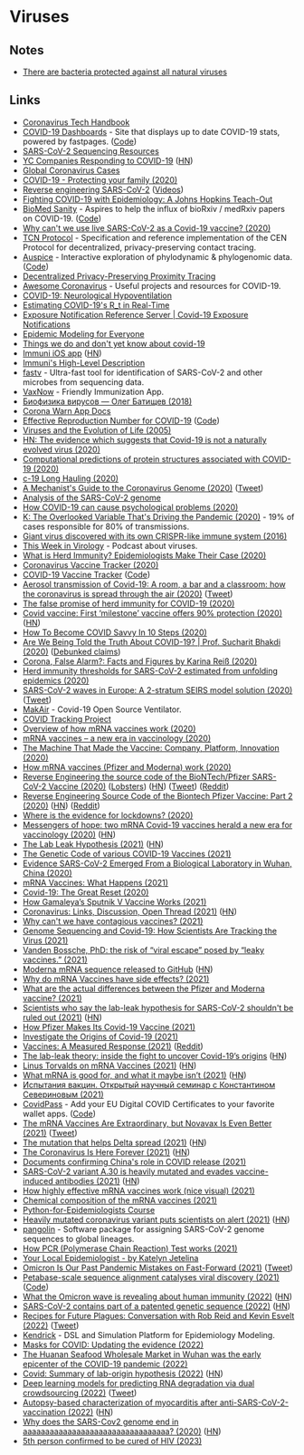 # Viruses

## Notes

- [There are bacteria protected against all natural viruses](https://twitter.com/Eaterofsun/status/1400522215888769030)

## Links

- [Coronavirus Tech Handbook](https://coronavirustechhandbook.com/)
- [COVID-19 Dashboards](https://covid19dashboards.com/) - Site that displays up to date COVID-19 stats, powered by fastpages. ([Code](https://github.com/github/covid19-dashboard))
- [SARS-CoV-2 Sequencing Resources](https://github.com/CDCgov/SARS-CoV-2_Sequencing)
- [YC Companies Responding to COVID-19](https://www.ycombinator.com/covid) ([HN](https://news.ycombinator.com/item?id=22687131))
- [Global Coronavirus Cases](https://coronavirus.projectpage.app/)
- [COVID-19 - Protecting your family (2020)](https://vimeo.com/399733860)
- [Reverse engineering SARS-CoV-2](https://github.com/geohot/corona) ([Videos](https://www.youtube.com/watch?v=8vWaawiUteM))
- [Fighting COVID-19 with Epidemiology: A Johns Hopkins Teach-Out](https://www.coursera.org/learn/covid19-epidemiology)
- [BioMed Sanity](http://biomed-sanity.com/) - Aspires to help the influx of bioRxiv / medRxiv papers on COVID-19. ([Code](https://github.com/karpathy/covid-sanity))
- [Why can't we use live SARS-CoV-2 as a Covid-19 vaccine? (2020)](https://www.reddit.com/r/askscience/comments/fwuyem/why_cant_we_use_live_sarscov2_as_a_covid19_vaccine/)
- [TCN Protocol](https://github.com/TCNCoalition/TCN) - Specification and reference implementation of the CEN Protocol for decentralized, privacy-preserving contact tracing.
- [Auspice](https://nextstrain.github.io/auspice/) - Interactive exploration of phylodynamic & phylogenomic data. ([Code](https://github.com/nextstrain/auspice))
- [Decentralized Privacy-Preserving Proximity Tracing](https://github.com/DP-3T/documents)
- [Awesome Coronavirus](https://github.com/soroushchehresa/awesome-coronavirus) - Useful projects and resources for COVID-19.
- [COVID-19: Neurological Hypoventilation](https://mad.science.blog/2020/04/11/covid-19-neurological-hypoventilation/)
- [Estimating COVID-19's R_t in Real-Time](https://github.com/k-sys/covid-19/blob/master/Realtime%20R0.ipynb)
- [Exposure Notification Reference Server | Covid-19 Exposure Notifications](https://github.com/google/exposure-notifications-server)
- [Epidemic Modeling for Everyone](https://github.com/DataForScience/Epidemiology101)
- [Things we do and don't yet know about covid-19](https://twitter.com/meganranney/status/1264589288659922945)
- [Immuni iOS app](https://github.com/immuni-app/immuni-app-ios) ([HN](https://news.ycombinator.com/item?id=23396499))
- [Immuni's High-Level Description](https://github.com/immuni-app/immuni-documentation)
- [fastv](https://github.com/OpenGene/fastv) - Ultra-fast tool for identification of SARS-CoV-2 and other microbes from sequencing data.
- [VaxNow](https://vaxnow.org/) - Friendly Immunization App.
- [Биофизика вирусов — Олег Батищев (2018)](https://www.youtube.com/watch?v=kNwMwaNHcv8)
- [Corona Warn App Docs](https://github.com/corona-warn-app/cwa-documentation)
- [Effective Reproduction Number for COVID-19](https://rt.live/) ([Code](https://github.com/rtcovidlive/covid-dash))
- [Viruses and the Evolution of Life (2005)](https://www.asmscience.org/content/book/10.1128/9781555817626)
- [HN: The evidence which suggests that Covid-19 is not a naturally evolved virus (2020)](https://news.ycombinator.com/item?id=23875758)
- [Computational predictions of protein structures associated with COVID-19 (2020)](https://deepmind.com/research/open-source/computational-predictions-of-protein-structures-associated-with-COVID-19)
- [c-19 Long Hauling (2020)](https://blog.rumyra.com/2020-08-14-c-19-long-hauling/)
- [A Mechanist's Guide to the Coronavirus Genome (2020)](https://csvoss.com/a-mechanists-guide-to-the-coronavirus-genome) ([Tweet](https://twitter.com/csvoss/status/1295458745833594880))
- [Analysis of the SARS-CoV-2 genome](https://github.com/nqureshi/sars-cov-2)
- [How COVID-19 can cause psychological problems (2020)](https://www.youtube.com/watch?v=LIOxKVrVRy4)
- [K: The Overlooked Variable That's Driving the Pandemic (2020)](https://www.theatlantic.com/health/archive/2020/09/k-overlooked-variable-driving-pandemic/616548/) - 19% of cases responsible for 80% of transmissions.
- [Giant virus discovered with its own CRISPR-like immune system (2016)](https://www.ibtimes.co.uk/could-giant-virus-own-immune-system-be-branch-life-1546905?platform=hootsuite)
- [This Week in Virology](https://www.microbe.tv/twiv/) - Podcast about viruses.
- [What is Herd Immunity? Epidemiologists Make Their Case (2020)](https://www.youtube.com/watch?v=QJajHxG3C9A)
- [Coronavirus Vaccine Tracker (2020)](https://www.nytimes.com/interactive/2020/science/coronavirus-vaccine-tracker.html)
- [COVID-19 Vaccine Tracker](https://thevaccinetracker.com/) ([Code](https://github.com/thevaccinetracker/thevaccinetracker))
- [Aerosol transmission of Covid-19: A room, a bar and a classroom: how the coronavirus is spread through the air (2020)](https://english.elpais.com/society/2020-10-28/a-room-a-bar-and-a-class-how-the-coronavirus-is-spread-through-the-air.html) ([Tweet](https://twitter.com/jljcolorado/status/1321599800714817537))
- [The false promise of herd immunity for COVID-19 (2020)](https://www.nature.com/articles/d41586-020-02948-4)
- [Covid vaccine: First ‘milestone’ vaccine offers 90% protection (2020)](https://www.bbc.com/news/health-54873105) ([HN](https://news.ycombinator.com/item?id=25033844))
- [How To Become COVID Savvy In 10 Steps (2020)](https://medium.com/applied-data-science/how-to-become-covid-savvy-in-10-steps-b5942db3ac85)
- [Are We Being Told the Truth About COVID-19? | Prof. Sucharit Bhakdi (2020)](https://www.youtube.com/watch?v=ZnpnBYgGARE) ([Debunked claims](https://translate.google.com/translate?hl=&sl=de&tl=en&u=https%3A%2F%2Fcorrectiv.org%2Ffaktencheck%2F2020%2F06%2F19%2Fimpfung-gegen-covid-19-sinnlos-sucharit-bhakdi-stellt-unbelegte-behauptungen-auf%2F))
- [Corona, False Alarm?: Facts and Figures by Karina Reiß (2020)](https://www.goodreads.com/book/show/55370694-corona-false-alarm)
- [Herd immunity thresholds for SARS-CoV-2 estimated from unfolding epidemics (2020)](https://www.medrxiv.org/content/10.1101/2020.07.23.20160762v3)
- [SARS-CoV-2 waves in Europe: A 2-stratum SEIRS model solution (2020)](https://www.medrxiv.org/content/10.1101/2020.10.09.20210146v2) ([Tweet](https://twitter.com/federicolois/status/1316127717331480578))
- [MakAir](https://github.com/makers-for-life/makair) - Covid-19 Open Source Ventilator.
- [COVID Tracking Project](https://covidtracking.com/)
- [Overview of how mRNA vaccines work (2020)](https://twitter.com/scientistswanda/status/1335988328362090500)
- [mRNA vaccines – a new era in vaccinology (2020)](https://www.ncbi.nlm.nih.gov/pmc/articles/PMC5906799/pdf/nihms955599.pdf)
- [The Machine That Made the Vaccine: Company, Platform, Innovation (2020)](https://overcast.fm/+BlzGsJabc)
- [How mRNA vaccines (Pfizer and Moderna) work (2020)](https://twitter.com/WheatNOil/status/1339624815137722368)
- [Reverse Engineering the source code of the BioNTech/Pfizer SARS-CoV-2 Vaccine (2020)](https://berthub.eu/articles/posts/reverse-engineering-source-code-of-the-biontech-pfizer-vaccine/) ([Lobsters](https://lobste.rs/s/qoqbdc/reverse_engineering_source_code)) ([HN](https://news.ycombinator.com/item?id=25538820)) ([Tweet](https://twitter.com/PowerDNS_Bert/status/1342568484946010116)) ([Reddit](https://www.reddit.com/r/programming/comments/kk8pxz/this_programmer_reverse_engineered_the_pfizer/))
- [Reverse Engineering Source Code of the Biontech Pfizer Vaccine: Part 2 (2020)](https://berthub.eu/articles/posts/part-2-reverse-engineering-source-code-of-the-biontech-pfizer-vaccine/) ([HN](https://news.ycombinator.com/item?id=25598270)) ([Reddit](https://www.reddit.com/r/programming/comments/ko5esy/reverse_engineering_source_code_of_the_biontech/))
- [Where is the evidence for lockdowns? (2020)](https://www.reddit.com/r/LockdownSkepticism/comments/kmc1wl/where_is_the_evidence_for_lockdowns/)
- [Messengers of hope: two mRNA Covid-19 vaccines herald a new era for vaccinology (2020)](https://www.nature.com/articles/s41587-020-00807-1) ([HN](https://news.ycombinator.com/item?id=25577215))
- [The Lab Leak Hypothesis (2021)](https://nymag.com/intelligencer/article/coronavirus-lab-escape-theory.html) ([HN](https://news.ycombinator.com/item?id=25640323))
- [The Genetic Code of various COVID-19 Vaccines (2021)](https://berthub.eu/articles/posts/genetic-code-of-covid-19-vaccines/)
- [Evidence SARS-CoV-2 Emerged From a Biological Laboratory in Wuhan, China (2020)](https://project-evidence.github.io/)
- [mRNA Vaccines: What Happens (2021)](https://blogs.sciencemag.org/pipeline/archives/2021/01/21/mrna-vaccines-what-happens)
- [Covid-19: The Great Reset (2020)](http://reparti.free.fr/schwab2020.pdf)
- [How Gamaleya’s Sputnik V Vaccine Works (2021)](https://www.nytimes.com/interactive/2021/health/gamaleya-covid-19-vaccine.html)
- [Coronavirus: Links, Discussion, Open Thread (2021)](https://astralcodexten.substack.com/p/coronavirus-links-discussion-open) ([HN](https://news.ycombinator.com/item?id=26151086))
- [Why can't we have contagious vaccines? (2021)](https://www.reddit.com/r/askscience/comments/lqniul/why_cant_we_have_contagious_vaccines/)
- [Genome Sequencing and Covid-19: How Scientists Are Tracking the Virus (2021)](https://www.nytimes.com/interactive/2021/03/25/magazine/genome-sequencing-covid-variants.html?action=click&module=Top%20Stories&pgtype=Homepage)
- [Vanden Bossche, PhD: the risk of “viral escape” posed by “leaky vaccines.” (2021)](https://www.youtube.com/watch?v=2LSMpuQcTSE)
- [Moderna mRNA sequence released to GitHub](https://github.com/NAalytics/Assemblies-of-putative-SARS-CoV2-spike-encoding-mRNA-sequences-for-vaccines-BNT-162b2-and-mRNA-1273/blob/main/Assemblies%20of%20putative%20SARS-CoV2-spike-encoding%20mRNA%20sequences%20for%20vaccines%20BNT-162b2%20and%20mRNA-1273.docx.pdf) ([HN](https://news.ycombinator.com/item?id=26628233))
- [Why do mRNA Vaccines have side effects? (2021)](https://www.reddit.com/r/bioinformatics/comments/mi3fdc/why_do_mrna_vaccines_have_side_effects/)
- [What are the actual differences between the Pfizer and Moderna vaccine? (2021)](https://www.reddit.com/r/askscience/comments/mi5frs/what_are_the_actual_differences_between_the/)
- [Scientists who say the lab-leak hypothesis for SARS-CoV-2 shouldn't be ruled out (2021)](https://www.technologyreview.com/2021/03/18/1021030/coronavirus-leak-wuhan-lab-scientists-conspiracy/) ([HN](https://news.ycombinator.com/item?id=26750452))
- [How Pfizer Makes Its Covid-19 Vaccine (2021)](https://www.nytimes.com/interactive/2021/health/pfizer-coronavirus-vaccine.html)
- [Investigate the Origins of Covid-19 (2021)](https://www.reddit.com/r/science/comments/gk6y95/covid19_did_not_come_from_the_wuhan_institute_of/)
- [Vaccines: A Measured Response (2021)](https://www.youtube.com/watch?v=8BIcAZxFfrc) ([Reddit](https://www.reddit.com/r/videos/comments/nlmtvu/vaccines_a_measured_response/))
- [The lab-leak theory: inside the fight to uncover Covid-19’s origins](https://www.vanityfair.com/news/2021/06/the-lab-leak-theory-inside-the-fight-to-uncover-covid-19s-origins) ([HN](https://news.ycombinator.com/item?id=27388587))
- [Linus Torvalds on mRNA Vaccines (2021)](https://lore.kernel.org/ksummit/CAHk-=wiB6FJknDC5PMfpkg4gZrbSuC3d391VyReM4Wb0+JYXXA@mail.gmail.com/) ([HN](https://news.ycombinator.com/item?id=27466374))
- [What mRNA is good for, and what it maybe isn’t (2021)](https://blogs.sciencemag.org/pipeline/archives/2021/06/29/what-mrna-is-good-for-and-what-it-maybe-isnt) ([HN](https://news.ycombinator.com/item?id=27681418))
- [Испытания вакцин. Открытый научный семинар с Константином Севериновым (2021)](https://www.youtube.com/watch?v=5ebHY-M0JOU)
- [CovidPass](https://covidpass.marvinsextro.de/) - Add your EU Digital COVID Certificates to your favorite wallet apps. ([Code](https://github.com/covidpass-org/covidpass))
- [The mRNA Vaccines Are Extraordinary, but Novavax Is Even Better (2021)](https://www.theatlantic.com/health/archive/2021/06/novavax-now-best-covid-19-vaccine/619276/) ([Tweet](https://twitter.com/DavidSacks/status/1423190473603174403))
- [The mutation that helps Delta spread (2021)](https://www.nature.com/articles/d41586-021-02275-2) ([HN](https://news.ycombinator.com/item?id=28248945))
- [The Coronavirus Is Here Forever (2021)](https://www.theatlantic.com/science/archive/2021/08/how-we-live-coronavirus-forever/619783/) ([HN](https://news.ycombinator.com/item?id=28274819))
- [Documents confirming China's role in COVID release (2021)](https://twitter.com/zeynep/status/1441785603100606481)
- [SARS-CoV-2 variant A.30 is heavily mutated and evades vaccine-induced antibodies (2021)](https://www.nature.com/articles/s41423-021-00779-5) ([HN](https://news.ycombinator.com/item?id=29004006))
- [How highly effective mRNA vaccines work (nice visual) (2021)](https://twitter.com/SamIAm2021MD/status/1459051952831189013)
- [Chemical composition of the mRNA vaccines (2021)](https://twitter.com/ENirenberg/status/1460107641481531392)
- [Python-for-Epidemiologists Course](https://github.com/pzivich/Python-for-Epidemiologists)
- [Heavily mutated coronavirus variant puts scientists on alert (2021)](https://www.nature.com/articles/d41586-021-03552-w) ([HN](https://news.ycombinator.com/item?id=29345194))
- [pangolin](https://github.com/cov-lineages/pangolin) - Software package for assigning SARS-CoV-2 genome sequences to global lineages.
- [How PCR (Polymerase Chain Reaction) Test works (2021)](https://www.reddit.com/r/worldnews/comments/r3e6el/comment/hmavmn0/?context=3)
- [Your Local Epidemiologist - by Katelyn Jetelina](https://yourlocalepidemiologist.substack.com/)
- [Omicron Is Our Past Pandemic Mistakes on Fast-Forward (2021)](https://www.theatlantic.com/health/archive/2021/12/omicron-mistakes/621112/) ([Tweet](https://twitter.com/edyong209/status/1474058652738854918))
- [Petabase-scale sequence alignment catalyses viral discovery (2021)](https://www.biorxiv.org/content/10.1101/2020.08.07.241729v2) ([Code](https://github.com/ababaian/serratus))
- [What the Omicron wave is revealing about human immunity (2022)](https://www.nature.com/articles/d41586-022-00214-3) ([HN](https://news.ycombinator.com/item?id=30191669))
- [SARS-CoV-2 contains part of a patented genetic sequence (2022)](https://www.frontiersin.org/articles/10.3389/fviro.2022.834808/full) ([HN](https://news.ycombinator.com/item?id=30454022))
- [Recipes for Future Plagues: Conversation with Rob Reid and Kevin Esvelt (2022)](https://www.samharris.org/podcasts/making-sense-episodes/making-sense-presents-recipes-for-future-plagues) ([Tweet](https://twitter.com/kesvelt/status/1498409798903209996))
- [Kendrick](https://github.com/KendrickOrg/kendrick) - DSL and Simulation Platform for Epidemiology Modeling.
- [Masks for COVID: Updating the evidence (2022)](https://www.fast.ai/2022/07/04/updated-masks-evidence/)
- [The Huanan Seafood Wholesale Market in Wuhan was the early epicenter of the COVID-19 pandemic (2022)](https://www.science.org/doi/10.1126/science.abp8715)
- [Covid: Summary of lab-origin hypothesis (2022)](https://twitter.com/R_H_Ebright/status/1566826229931524096) ([HN](https://news.ycombinator.com/item?id=32727859))
- [Deep learning models for predicting RNA degradation via dual crowdsourcing (2022)](https://github.com/eternagame/KaggleOpenVaccine) ([Tweet](https://twitter.com/tunguz/status/1603389524117278725))
- [Autopsy-based characterization of myocarditis after anti-SARS-CoV-2-vaccination (2022)](https://link.springer.com/article/10.1007/s00392-022-02129-5) ([HN](https://news.ycombinator.com/item?id=34000131))
- [Why does the SARS-Cov2 genome end in aaaaaaaaaaaaaaaaaaaaaaaaaaaaaaaaa? (2020)](https://bioinformatics.stackexchange.com/questions/11227/why-does-the-sars-cov2-coronavirus-genome-end-in-aaaaaaaaaaaaaaaaaaaaaaaaaaaaaaa) ([HN](https://news.ycombinator.com/item?id=34756884))
- [5th person confirmed to be cured of HIV (2023)](https://news.ycombinator.com/item?id=34872623)
